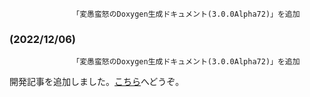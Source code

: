                  「変愚蛮怒のDoxygen生成ドキュメント(3.0.0Alpha72)」を追加

### (2022/12/06)
                  「変愚蛮怒のDoxygen生成ドキュメント(3.0.0Alpha72)」を追加

開発記事を追加しました。[こちら](/development/development221206.html)へどうぞ。
